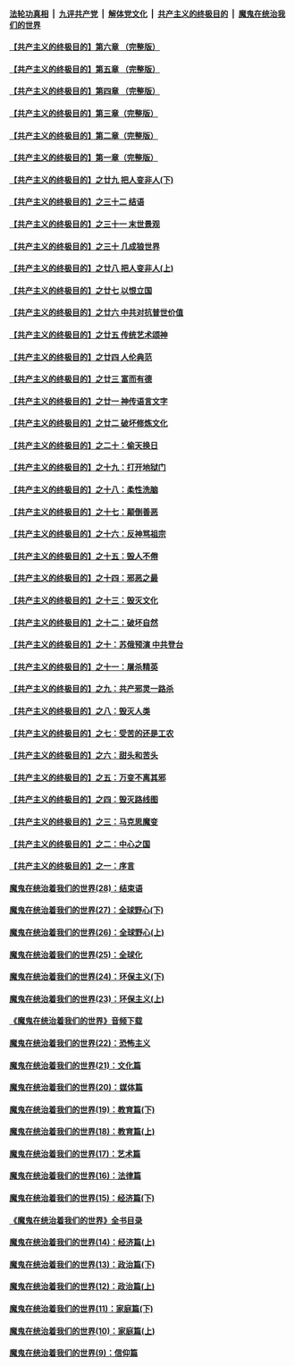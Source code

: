 

####  [法轮功真相](../../../../basic/blob/master/README.md?t=05052331) &nbsp;|&nbsp; [九评共产党](../../../../9ping.md/blob/master/README.md?t=05052331) &nbsp;|&nbsp; [解体党文化](../../../../jtdwh.md/blob/master/README.md?t=05052331)  &nbsp;|&nbsp; [共产主义的终极目的](../../../../gczydzjmd.md/blob/master/README.md?t=05052331) &nbsp;|&nbsp; [魔鬼在统治我们的世界](../../../../mgztzwmdsj.md/blob/master/README.md?t=05052331) 

#### [【共产主义的终极目的】第六章 （完整版）](../pages/nsc422/n11428913.md?t=05052331) 

#### [【共产主义的终极目的】第五章 （完整版）](../pages/nsc422/n11428912.md?t=05052331) 

#### [【共产主义的终极目的】第四章 （完整版）](../pages/nsc422/n11428907.md?t=05052331) 

#### [【共产主义的终极目的】第三章（完整版）](../pages/nsc422/n11428848.md?t=05052331) 

#### [【共产主义的终极目的】第二章（完整版）](../pages/nsc422/n11428831.md?t=05052331) 

#### [【共产主义的终极目的】第一章（完整版）](../pages/nsc422/n11417651.md?t=05052331) 

#### [【共产主义的终极目的】之廿九 把人变非人(下)](../pages/nsc422/n11344140.md?t=05052331) 

#### [【共产主义的终极目的】之三十二 结语](../pages/nsc422/n11360535.md?t=05052331) 

#### [【共产主义的终极目的】之三十一 末世景观](../pages/nsc422/n11351129.md?t=05052331) 

#### [【共产主义的终极目的】之三十 几成狼世界](../pages/nsc422/n11348280.md?t=05052331) 

#### [【共产主义的终极目的】之廿八 把人变非人(上)](../pages/nsc422/n11340492.md?t=05052331) 

#### [【共产主义的终极目的】之廿七 以恨立国](../pages/nsc422/n11336944.md?t=05052331) 

#### [【共产主义的终极目的】之廿六 中共对抗普世价值](../pages/nsc422/n11324785.md?t=05052331) 

#### [【共产主义的终极目的】之廿五 传统艺术颂神](../pages/nsc422/n11296396.md?t=05052331) 

#### [【共产主义的终极目的】之廿四 人伦典范](../pages/nsc422/n11296397.md?t=05052331) 

#### [【共产主义的终极目的】之廿三 富而有德](../pages/nsc422/n11283598.md?t=05052331) 

#### [【共产主义的终极目的】之廿一 神传语言文字](../pages/nsc422/n11263265.md?t=05052331) 

#### [【共产主义的终极目的】之廿二 破坏修炼文化](../pages/nsc422/n11245728.md?t=05052331) 

#### [【共产主义的终极目的】之二十：偷天换日](../pages/nsc422/n11238846.md?t=05052331) 

#### [【共产主义的终极目的】之十九：打开地狱门](../pages/nsc422/n11206376.md?t=05052331) 

#### [【共产主义的终极目的】之十八：柔性洗脑](../pages/nsc422/n11199994.md?t=05052331) 

#### [【共产主义的终极目的】之十七：颠倒善恶](../pages/nsc422/n11179782.md?t=05052331) 

#### [【共产主义的终极目的】之十六：反神骂祖宗](../pages/nsc422/n11166798.md?t=05052331) 

#### [【共产主义的终极目的】之十五：毁人不倦](../pages/nsc422/n11166792.md?t=05052331) 

#### [【共产主义的终极目的】之十四：邪恶之最](../pages/nsc422/n11150249.md?t=05052331) 

#### [【共产主义的终极目的】之十三：毁灭文化](../pages/nsc422/n11135227.md?t=05052331) 

#### [【共产主义的终极目的】之十二：破坏自然](../pages/nsc422/n11135214.md?t=05052331) 

#### [【共产主义的终极目的】之十：苏俄预演 中共登台](../pages/nsc422/n11118424.md?t=05052331) 

#### [【共产主义的终极目的】之十一：屠杀精英](../pages/nsc422/n11118442.md?t=05052331) 

#### [【共产主义的终极目的】之九：共产邪灵一路杀](../pages/nsc422/n11114139.md?t=05052331) 

#### [【共产主义的终极目的】之八：毁灭人类](../pages/nsc422/n11108503.md?t=05052331) 

#### [【共产主义的终极目的】之七：受苦的还是工农](../pages/nsc422/n11101809.md?t=05052331) 

#### [【共产主义的终极目的】之六：甜头和苦头](../pages/nsc422/n11096971.md?t=05052331) 

#### [【共产主义的终极目的】之五：万变不离其邪](../pages/nsc422/n11091285.md?t=05052331) 

#### [【共产主义的终极目的】之四：毁灭路线图](../pages/nsc422/n11086284.md?t=05052331) 

#### [【共产主义的终极目的】之三：马克思魔变](../pages/nsc422/n11061941.md?t=05052331) 

#### [【共产主义的终极目的】之二：中心之国](../pages/nsc422/n11047728.md?t=05052331) 

#### [【共产主义的终极目的】之一：序言](../pages/nsc422/n11086077.md?t=05052331) 

#### [魔鬼在统治着我们的世界(28)：结束语](../pages/nsc422/n10936246.md?t=05052331) 

#### [魔鬼在统治着我们的世界(27)：全球野心(下)](../pages/nsc422/n10928319.md?t=05052331) 

#### [魔鬼在统治着我们的世界(26)：全球野心(上)](../pages/nsc422/n10900318.md?t=05052331) 

#### [魔鬼在统治着我们的世界(25)：全球化](../pages/nsc422/n10788205.md?t=05052331) 

#### [魔鬼在统治着我们的世界(24)：环保主义(下)](../pages/nsc422/n10695307.md?t=05052331) 

#### [魔鬼在统治着我们的世界(23)：环保主义(上)](../pages/nsc422/n10688613.md?t=05052331) 

#### [《魔鬼在统治着我们的世界》音频下载](../pages/nsc422/n10635553.md?t=05052331) 

#### [魔鬼在统治着我们的世界(22)：恐怖主义](../pages/nsc422/n10614727.md?t=05052331) 

#### [魔鬼在统治着我们的世界(21)：文化篇](../pages/nsc422/n10597706.md?t=05052331) 

#### [魔鬼在统治着我们的世界(20)：媒体篇](../pages/nsc422/n10586579.md?t=05052331) 

#### [魔鬼在统治着我们的世界(19)：教育篇(下)](../pages/nsc422/n10564808.md?t=05052331) 

#### [魔鬼在统治着我们的世界(18)：教育篇(上)](../pages/nsc422/n10526970.md?t=05052331) 

#### [魔鬼在统治着我们的世界(17)：艺术篇](../pages/nsc422/n10499093.md?t=05052331) 

#### [魔鬼在统治着我们的世界(16)：法律篇](../pages/nsc422/n10485969.md?t=05052331) 

#### [魔鬼在统治着我们的世界(15)：经济篇(下)](../pages/nsc422/n10469975.md?t=05052331) 

#### [《魔鬼在统治着我们的世界》全书目录](../pages/nsc422/n10464261.md?t=05052331) 

#### [魔鬼在统治着我们的世界(14)：经济篇(上)](../pages/nsc422/n10457370.md?t=05052331) 

#### [魔鬼在统治着我们的世界(13)：政治篇(下)](../pages/nsc422/n10448270.md?t=05052331) 

#### [魔鬼在统治着我们的世界(12)：政治篇(上)](../pages/nsc422/n10444576.md?t=05052331) 

#### [魔鬼在统治着我们的世界(11)：家庭篇(下)](../pages/nsc422/n10440961.md?t=05052331) 

#### [魔鬼在统治着我们的世界(10)：家庭篇(上)](../pages/nsc422/n10435448.md?t=05052331) 

#### [魔鬼在统治着我们的世界(9)：信仰篇](../pages/nsc422/n10432159.md?t=05052331) 

